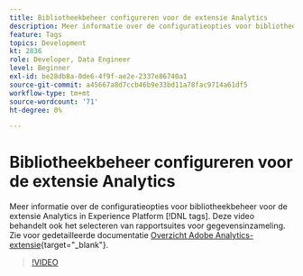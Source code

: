 ```yaml
---
title: Bibliotheekbeheer configureren voor de extensie Analytics
description: Meer informatie over de configuratieopties voor bibliotheekbeheer voor de extensie Analytics in Experience Platform [!DNL tags]. Deze video behandelt ook het selecteren van rapportsuites voor gegevensinzameling.
feature: Tags
topics: Development
kt: 2836
role: Developer, Data Engineer
level: Beginner
exl-id: be28db8a-0de6-4f9f-ae2e-2337e86740a1
source-git-commit: a45667a8d7ccb46b9e33bd11a78fac9714a61df5
workflow-type: tm+mt
source-wordcount: '71'
ht-degree: 0%

---
```


# Bibliotheekbeheer configureren voor de extensie Analytics

Meer informatie over de configuratieopties voor bibliotheekbeheer voor de extensie Analytics in Experience Platform [!DNL tags]. Deze video behandelt ook het selecteren van rapportsuites voor gegevensinzameling.  Zie voor gedetailleerde documentatie [Overzicht Adobe Analytics-extensie](https://experienceleague.adobe.com/docs/experience-platform/tags/extensions/client/analytics/overview.html?lang=nl-NL){target="_blank"}.

>[!VIDEO](https://video.tv.adobe.com/v/3429833/?quality=12&learn=on&captions=dut)
